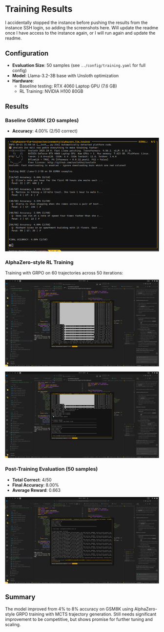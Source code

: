# Training Results

I accidentally stopped the instance before pushing the results from the instance SSH login, so adding the screenshots here. Will update the readme once I have access to the instance again, or I will run again and update the readme.

## Configuration

- **Evaluation Size**: 50 samples (see `../config/training.yaml` for full config)
- **Model**: Llama-3.2-3B base with Unsloth optimization
- **Hardware**:
  - Baseline testing: RTX 4060 Laptop GPU (7.6 GB)
  - RL Training: NVIDIA H100 80GB

## Results

### Baseline GSM8K (20 samples)
- **Accuracy**: 4.00% (2/50 correct)

![Baseline Results](image.png)

### AlphaZero-style RL Training
Training with GRPO on 60 trajectories across 50 iterations:

![Training Progress](Screenshot%20from%202025-10-21%2020-30-35.png)

![GRPO Updates](Screenshot%20from%202025-10-21%2020-30-31.png)

### Post-Training Evaluation (50 samples)
- **Total Correct**: 4/50
- **Final Accuracy**: 8.00%
- **Average Reward**: 0.663

![Final Results](Screenshot%20from%202025-10-21%2020-30-27.png)

## Summary

The model improved from 4% to 8% accuracy on GSM8K using AlphaZero-style GRPO training with MCTS trajectory generation. Still needs significant improvement to be competitive, but shows promise for further tuning and scaling.
